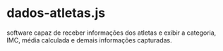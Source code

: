 # dados-atletas.js
software capaz de receber informações dos atletas e exibir a categoria, IMC, média calculada e demais informações capturadas.
